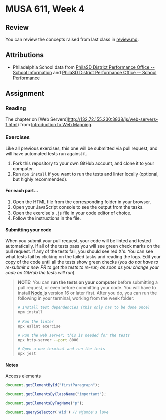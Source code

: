 # MUSA 611, Week 4

## Review

You can review the concepts raised from last class in [review.md](review.md).

## Attributions

* Philadelphia School data from [PhilaSD District Performance Office -- School Information](https://www.philasd.org/performance/programsservices/open-data/school-information/) and [PhilaSD District Performance Office -- School Performance](https://www.philasd.org/performance/programsservices/open-data/school-performance/)

## Assignment

### Reading

The chapter on [Web Servers]http://132.72.155.230:3838/js/web-servers-1.html) from [Introduction to Web Mapping](http://132.72.155.230:3838/js/index.html).

### Exercises

Like all previous exercises, this one will be submitted via pull request, and will have automated tests run against it.

1.  Fork this repository to your own GitHub account, and clone it to your computer.
1.  Run `npm install` if you want to run the tests and linter locally (optional, but highly recommended).

#### For each part...

1.  Open the HTML file from the corresponding folder in your browser.
1.  Open your JavaScript console to see the output from the tasks.
1.  Open the exercise's `.js` file in your code editor of choice.
1.  Follow the instructions in the file.

#### Submitting your code

When you submit your pull request, your code will be linted and tested automatically. If all of the tests pass you will see green check marks on the pull request. If any of the tests fail, you should see red X's. You can see what tests fail by clicking on the failed tasks and reading the logs. Edit your copy of the code until all the tests show green checks (_you do not have to re-submit a new PR to get the tests to re-run; as soon as you change your code on GitHub the tests will run_).

> **NOTE:** You can **run the tests on your computer** before submitting a pull request, or even before committing your code. You will have to install [Node.js](https://nodejs.org/en/) version 16 or later first. After you do, you can run the following in your terminal, working from the week folder:
> ```bash
> # Install test dependencies (this only has to be done once)
> npm install
>
> # Run the linter
> npx eslint exercise
>
> # Run the web server; this is needed for the tests
> npx http-server --port 8000
>
> # Open a new terminal and run the tests
> npx jest
> ```

#### Notes

Access elements

```js
document.getElementById("firstParagraph");

document.getElementsByClassName("important");

document.getElementsByTagName("p");

document.querySelector('#id') // Mjumbe's love

```
